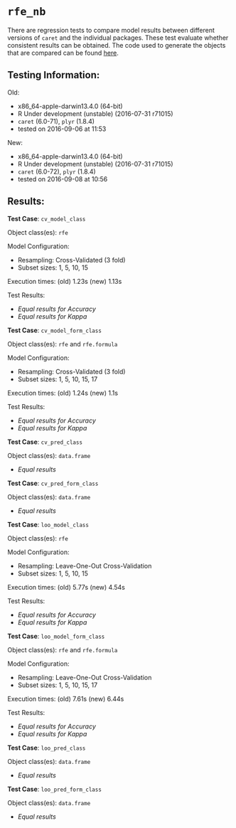 `rfe_nb`
 ===== 

There are regression tests to compare model results between different versions of `caret` and the individual packages. These test evaluate whether consistent results can be obtained. The code used to generate the objects that are compared can be found [here](https://github.com/topepo/caret/blob/master/RegressionTests/Code/rfe_nb.R).

Testing Information:
---------

Old:

 * x86_64-apple-darwin13.4.0 (64-bit)
 * R Under development (unstable) (2016-07-31 r71015)
 * `caret` (6.0-71), `plyr` (1.8.4)
 * tested on 2016-09-06 at 11:53


New:

 * x86_64-apple-darwin13.4.0 (64-bit)
 * R Under development (unstable) (2016-07-31 r71015)
 * `caret` (6.0-72), `plyr` (1.8.4)
 * tested on 2016-09-08 at 10:56


Results:
---------

**Test Case**: `cv_model_class`

Object class(es): `rfe`

Model Configuration:

 * Resampling: Cross-Validated (3 fold)
 * Subset sizes: 1, 5, 10, 15


Execution times: (old) 1.23s (new) 1.13s

Test Results:

 * _Equal results for Accuracy_
 * _Equal results for Kappa_

**Test Case**: `cv_model_form_class`

Object class(es): `rfe` and `rfe.formula`

Model Configuration:

 * Resampling: Cross-Validated (3 fold)
 * Subset sizes: 1, 5, 10, 15, 17


Execution times: (old) 1.24s (new) 1.1s

Test Results:

 * _Equal results for Accuracy_
 * _Equal results for Kappa_

**Test Case**: `cv_pred_class`

Object class(es): `data.frame`

 * _Equal results_

**Test Case**: `cv_pred_form_class`

Object class(es): `data.frame`

 * _Equal results_

**Test Case**: `loo_model_class`

Object class(es): `rfe`

Model Configuration:

 * Resampling: Leave-One-Out Cross-Validation
 * Subset sizes: 1, 5, 10, 15


Execution times: (old) 5.77s (new) 4.54s

Test Results:

 * _Equal results for Accuracy_
 * _Equal results for Kappa_

**Test Case**: `loo_model_form_class`

Object class(es): `rfe` and `rfe.formula`

Model Configuration:

 * Resampling: Leave-One-Out Cross-Validation
 * Subset sizes: 1, 5, 10, 15, 17


Execution times: (old) 7.61s (new) 6.44s

Test Results:

 * _Equal results for Accuracy_
 * _Equal results for Kappa_

**Test Case**: `loo_pred_class`

Object class(es): `data.frame`

 * _Equal results_

**Test Case**: `loo_pred_form_class`

Object class(es): `data.frame`

 * _Equal results_

